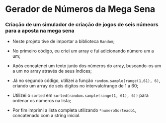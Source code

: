 # Gerador de Números da Mega Sena

### Criação de um simulador de criação de jogos de seis númeors para a aposta na mega sena

- Neste projeto tive de importar a biblioteca ```Random```;
- No primeiro código, eu criei um array e fui adicionando número um a um;
- Após concatenei um texto junto dos números do array, buscando-os um a um no array através de seus índices;

- Já no segundo código, utilizei a função ```random.sample(range(1,61), 6)```, 
criando um array de seis dígitos no intervalo/range de 1 a 60;
- Utilizei o ```sorted``` em ```sorted(random.sample(range(1, 61), 6))``` para ordenar os números na lista;
- Por fim imprimi a lista completa utilizando ```*numeroSorteado1```, concatenado com a string inicial.
